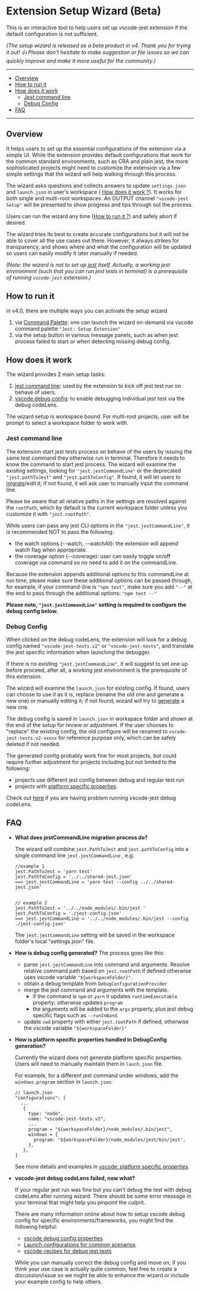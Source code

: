# Extension Setup Wizard (Beta) <!-- omit in toc -->


This is an interactive tool to help users set up vscode-jest extension if the default configuration is not sufficient. 

_(The setup wizard is released as a beta product in v4. Thank you for trying it out! 👍  Please don't hesitate to make suggestion or file issues so we can quickly improve and make it more useful for the community.)_


---

- [Overview](#overview)
- [How to run it](#how-to-run-it)
- [How does it work](#how-does-it-work)
  - [Jest command line](#jest-command-line)
  - [Debug Config](#debug-config)
- [FAQ](#faq)

---
## Overview

It helps users to set up the essential configurations of the extension via a simple UI. While the extension provides default configurations that work for the common standard environments, such as CRA and plain jest, the more sophisticated projects might need to customize the extension via a few simple settings that the wizard will help walking through this process. 

The wizard asks questions and collects answers to update `settings.json` and `launch.json` in user's workspace ( [How does it work ?](#how-does-it-work)). It works for both single and multi-root workspaces. An OUTPUT channel `"vscode-jest Setup"` will be presented to show progress and tips through out the process. 

Users can run the wizard any time ([How to run it ?](how-to-run-it)) and safely abort if desired. 

The wizard tries its best to create accurate configurations but it will not be able to cover all the use cases out there. However, it always strikes for transparency, and shows where and what the configuration will be updated so users can easily modify it later manually if needed.

_(Note: the wizard is not to set up [jest](https://jestjs.io) itself. Actually, a working jest environment (such that you can run jest tests in terminal) is a prerequisite of running `vscode-jest` extension.)_
## How to run it
in v4.0, there are multiple ways you can activate the setup wizard

1. via [Command Palette](https://code.visualstudio.com/docs/getstarted/userinterface#_command-palette): one can launch the wizard on-demand via vscode command palette `"Jest: Setup Extension"` 
2. via the setup button in various message panels, such as when jest process failed to start or when detecting missing debug config.

## How does it work 
The wizard provides 2 main setup tasks:
1. [jest command line](#jest-command-line): used by the extension to kick off jest test run on behave of users. 
2. [vscode debug config](#debug-config): to enable debugging individual jest test via the debug codeLens.
   
The wizard setup is workspace bound. For multi-root projects, user will be prompt to select a workspace folder to work with.

### Jest command line
The extension start jest tests process on behave of the users by issuing the same test command they otherwise run in terminal. Therefore it needs to know the command to start jest process. The wizard will examine the existing settings, looking for `"jest.jestCommandLine"` or the deprecated `"jest.pathToJest"` and `"jest.pathToConfig"`. If found, it will let users to [migrate](#note-1)/edit it; if not found, it will ask user to manually input the command line.

Please be aware that all relative paths in the settings are resolved against the `rootPath`, which by default is the current workspace folder unless you customize it with `"jest.rootPath"`.


While users can pass any jest CLI options in the `"jest.jestCommandLine"`, it is recommended NOT to pass the following:
- the watch options (--watch, --watchAll): the extension will append watch flag when appropriate. 
- the coverage option (--coverage): user can easily toggle on/off coverage via command so no need to add it on the commandLine.

Because the extension appends additional options to this commandLine at run time, please make sure these additional options can be passed through, for example, if your command-line is `"npm test"`, make sure you add `"--"` at the end to pass through the additional options: `"npm test --"`

**Please note, `"jest.jestCommandLine"` setting is required to configure the debug config below.**

### Debug Config
When clicked on the debug codeLens, the extension will look for a debug config named `"vscode-jest-tests.v2"` or `"vscode-jest-tests"`, and translate the jest specific information when launching the debugger.

If there is no existing `"jest.jestCommandLine"`, it will suggest to set one up before proceed, after all, a working jest environment is the prerequisite of this extension.

The wizard will examine the `launch.json` for existing config. If found, users can choose to use it as it is, replace (rename the old one and generate a new one) or manually editing it; if not found, wizard will try to [generate](#note-2) a new one. 

The debug config is saved in `launch.json` in workspace folder and shown at the end of the setup for review or adjustment. If the user chooses to "replace" the existing config, the old configure will be renamed to `vscode-jest-tests.v2-xxxxx` for reference purpose only, which can be safely deleted if not needed.

The generated config probably work fine for most projects, but could require further adjustment for projects including but not limited to the following:
- projects use different jest config between debug and regular test run
- projects with [platform specific properties](#note-3). 

Check out [here](#note-4) if you are having problem running vscode-jest debug codeLens.
## FAQ

- <a id="note-1">**What does jestCommandLine migration process do?**</a> 

  The wizard will combine `jest.PathToJest` and `jest.pathToConfig` into a single command line `jest.jestCommandLine` , e.g. 
  ```
  //example 1
  jest.PathToJest = 'yarn test'
  jest.PathToConfig = '../../shared-jest.json'
  ==> jest.jestCommandLine = 'yarn test --config ../../shared-jest.json' 


  // example 2
  jest.PathToJest = '../../node_modules/.bin/jest '
  jest.PathToConfig = './jest-config.json'
  ==> jest.jestCommandLine = '../../node_modules/.bin/jest --config ./jest-config.json' 
  ```

  The `jest.jestCommandLine` setting will be saved in the workspace folder's local "settings.json" file.

- <a id="note-2">**How is debug config generated?**</a>
  The process goes like this:
  - parse `jest.jestCommandLine` into command and arguments. Resolve relative command path based on `jest.rootPath` if defined otherwise uses vscode variable `"${workspaceFolder}"`.
  - obtain a debug template from `DebugConfigurationProvider`
  - merge the jest command and arguments with the template.
    - if the command is `npm` or `yarn` it updates `runtimeExecutable` property; otherwise updates `program`
    - the arguments will be added to the `args` property, plus jest debug specific flags such as `--runInBand`.
  - update `cwd` property with either `jest.rootPath` if defined, otherwise the vscode variable `"${workspaceFolder}"`

  
- <a id="note-3">**How is platform specific properties handled in DebugConfig generation?**</a>
  
  Currently the wizard does not generate platform specific properties. Users will need to manually maintain them in `lauch.json` file. 

  For example, for a different jest command under windows, add the `windows.program` section in `launch.json`:

  ```
  // launch.json
  "configurations": [
    ...
     {
       type: "node",
       name: "vscode-jest-tests.v2",
       ...
       program = "${workspaceFolder}/node_modules/.bin/jest",
       windows = {
         program: '${workspaceFolder}/node_modules/jest/bin/jest',
       },
     },
  ]
  ```
  See more details and examples in [vscode: platform specific properties](https://code.visualstudio.com/docs/editor/debugging#_platformspecific-properties).
    

- <a id="note-4">**vscode-jest debug codeLens failed, now what?**</a>
  
  If your regular jest run was fine but you can't debug the test with debug codeLens after running wizard. There should be some error message in your terminal that might help you pinpoint the culprit. 

  There are many information online about how to setup vscode debug config for specific environments/frameworks, you might find the following helpful:
  - [vscode debug config properties](https://code.visualstudio.com/docs/nodejs/nodejs-debugging#_launch-configuration-properties) 
  - [Launch configurations for common scenarios](https://code.visualstudio.com/docs/nodejs/nodejs-debugging#_launch-configurations-for-common-scenarios)
  - [vscode-recipes for debug jest tests](https://github.com/microsoft/vscode-recipes/tree/master/debugging-jest-tests)
  
  While you can manually correct the debug config and move on, if you think your use case is actually quite common, feel free to create a discussion/issue so we might be able to enhance the wizard or include your example config to help others.

